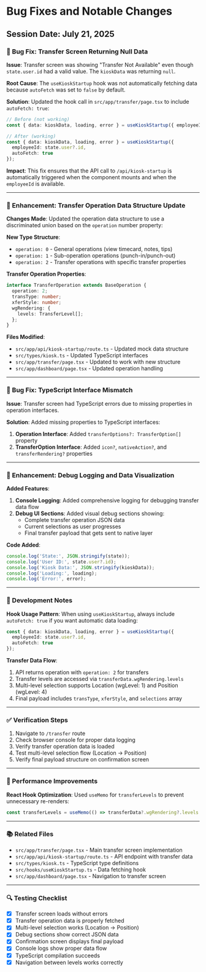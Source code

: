 # Bug Fixes and Notable Changes

## Session Date: July 21, 2025

### 🐛 Bug Fix: Transfer Screen Returning Null Data

**Issue**: Transfer screen was showing "Transfer Not Available" even though `state.user.id` had a valid value. The `kioskData` was returning `null`.

**Root Cause**: The `useKioskStartup` hook was not automatically fetching data because `autoFetch` was set to `false` by default.

**Solution**: Updated the hook call in `src/app/transfer/page.tsx` to include `autoFetch: true`:

```typescript
// Before (not working)
const { data: kioskData, loading, error } = useKioskStartup({ employeeId: state.user?.id });

// After (working)
const { data: kioskData, loading, error } = useKioskStartup({ 
  employeeId: state.user?.id, 
  autoFetch: true 
});
```

**Impact**: This fix ensures that the API call to `/api/kiosk-startup` is automatically triggered when the component mounts and when the `employeeId` is available.

---

### 🔧 Enhancement: Transfer Operation Data Structure Update

**Changes Made**: Updated the operation data structure to use a discriminated union based on the `operation` number property:

**New Type Structure**:
- `operation: 0` - General operations (view timecard, notes, tips)
- `operation: 1` - Sub-operation operations (punch-in/punch-out)
- `operation: 2` - Transfer operations with specific transfer properties

**Transfer Operation Properties**:
```typescript
interface TransferOperation extends BaseOperation {
  operation: 2;
  transType: number;
  xferStyle: number;
  wgRendering: {
    levels: TransferLevel[];
  };
}
```

**Files Modified**:
- `src/app/api/kiosk-startup/route.ts` - Updated mock data structure
- `src/types/kiosk.ts` - Updated TypeScript interfaces
- `src/app/transfer/page.tsx` - Updated to work with new structure
- `src/app/dashboard/page.tsx` - Updated operation handling

---

### 🐛 Bug Fix: TypeScript Interface Mismatch

**Issue**: Transfer screen had TypeScript errors due to missing properties in operation interfaces.

**Solution**: Added missing properties to TypeScript interfaces:

1. **Operation Interface**: Added `transferOptions?: TransferOption[]` property
2. **TransferOption Interface**: Added `icon?`, `nativeAction?`, and `transferRendering?` properties

---

### 🔧 Enhancement: Debug Logging and Data Visualization

**Added Features**:
1. **Console Logging**: Added comprehensive logging for debugging transfer data flow
2. **Debug UI Sections**: Added visual debug sections showing:
   - Complete transfer operation JSON data
   - Current selections as user progresses
   - Final transfer payload that gets sent to native layer

**Code Added**:
```typescript
console.log('State:', JSON.stringify(state));
console.log('User ID:', state.user?.id);
console.log('Kiosk Data:', JSON.stringify(kioskData));
console.log('Loading:', loading);
console.log('Error:', error);
```

---

### 📝 Development Notes

**Hook Usage Pattern**: When using `useKioskStartup`, always include `autoFetch: true` if you want automatic data loading:

```typescript
const { data: kioskData, loading, error } = useKioskStartup({ 
  employeeId: state.user?.id, 
  autoFetch: true 
});
```

**Transfer Data Flow**:
1. API returns operation with `operation: 2` for transfers
2. Transfer levels are accessed via `transferData.wgRendering.levels`
3. Multi-level selection supports Location (wgLevel: 1) and Position (wgLevel: 4)
4. Final payload includes `transType`, `xferStyle`, and `selections` array

---

### ✅ Verification Steps

1. Navigate to `/transfer` route
2. Check browser console for proper data logging
3. Verify transfer operation data is loaded
4. Test multi-level selection flow (Location → Position)
5. Verify final payload structure on confirmation screen

---

### 🚀 Performance Improvements

**React Hook Optimization**: Used `useMemo` for `transferLevels` to prevent unnecessary re-renders:

```typescript
const transferLevels = useMemo(() => transferData?.wgRendering?.levels || [], [transferData]);
```

---

### 📚 Related Files

- `src/app/transfer/page.tsx` - Main transfer screen implementation
- `src/app/api/kiosk-startup/route.ts` - API endpoint with transfer data
- `src/types/kiosk.ts` - TypeScript type definitions
- `src/hooks/useKioskStartup.ts` - Data fetching hook
- `src/app/dashboard/page.tsx` - Navigation to transfer screen

---

### 🔍 Testing Checklist

- [x] Transfer screen loads without errors
- [x] Transfer operation data is properly fetched
- [x] Multi-level selection works (Location → Position)
- [x] Debug sections show correct JSON data
- [x] Confirmation screen displays final payload
- [x] Console logs show proper data flow
- [x] TypeScript compilation succeeds
- [x] Navigation between levels works correctly
